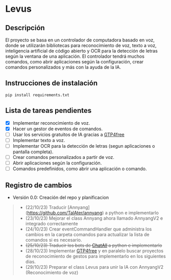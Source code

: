 # Levus 
## Descripción
El proyecto se basa en un controlador de computadora basado en voz, donde se utilizarán bibliotecas para reconocimiento de voz, texto a voz, inteligencia artificial de código abierto y OCR para la detección de letras según la ventana de una aplicación. El controlador tendrá muchos comandos, como abrir aplicaciones según la configuración, crear comandos personalizados y más con la ayuda de la IA.



## Instrucciones de instalación
```shell	
pip install requirements.txt
```

## Lista de tareas pendientes
- [X] Implementar reconocimiento de voz.
- [X] Hacer un gestor de eventos de comandos.
- [ ] Usar los servicios gratuitos de IA gracias a [GTP4free](https://github.com/xtekky/gpt4free)
- [ ] Implementar texto a voz.
- [ ] Implementar OCR para la detección de letras (segun aplicaciones o pantalla completa).
- [ ] Crear comandos personalizados a partir de voz.
- [ ] Abrir aplicaciones según la configuración.
- [ ] Comandos predefinidos, como abrir una aplicación o comando.

## Registro de cambios
- Versión 0.0: Creación del repo y planificacion

> - (22/10/23) Traducir [Annyang] (https://github.com/TalAter/annyang) a python e implementarlo
> - (23/10/23) Mejorar el class Annyang ahora llamado AnnyangV2 e integrado correctamente
> - (24/10/23) Crear eventCommandHandler que administra los cambios en la carpeta comandos para actualizar la lista de comandos si es necesario.
> - ~~(25/10/23) Traducir los bots de [ChatAll](https://github.com/sunner/ChatALL/) a python e implementarlo~~
> - (28/10/23) Implementar [GTP4free](https://github.com/xtekky/gpt4free) y en paralelo buscar proyectos de reconocimiento de gestos para implementarlo en los siguientes dias.
> - (29/10/23) Preparar el class Levus para unir la IA con AnnyangV2 (Reconocimiento de voz)